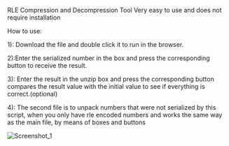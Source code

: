RLE Compression and Decompression Tool
Very easy to use and does not require installation

How to use:



1): Download the file and double click it to run in the browser.

2):Enter the serialized number in the box and press the corresponding button to receive the result.

3): Enter the result in the unzip box and press the corresponding button compares the result value with the initial value to see if everything is correct.(optional)

4): The second file is to unpack numbers that were not serialized by this script, when you only have rle encoded numbers and works the same way as the main file, by means of boxes and buttons


![Screenshot_1](https://github.com/user-attachments/assets/bd0e42a5-f929-45d4-aa28-b8224bd4f915)

